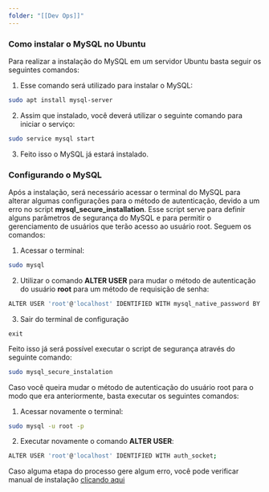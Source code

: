```yaml
---
folder: "[[Dev Ops]]"
---
```

### **Como instalar o MySQL no Ubuntu**

Para realizar a instalação do MySQL em um servidor Ubuntu basta seguir os seguintes comandos:

1. Esse comando será utilizado para instalar o MySQL:

```bash
sudo apt install mysql-server
```

2. Assim que instalado, você deverá utilizar o seguinte comando para iniciar o serviço: 

```bash
sudo service mysql start
```

3. Feito isso o MySQL já estará instalado.

### **Configurando o MySQL**

Após a instalação, será necessário acessar o terminal do MySQL para alterar algumas configurações para o método de autenticação, devido a um erro no script **mysql_secure_installation**. Esse script serve para definir alguns parâmetros de segurança do MySQL e para permitir o gerenciamento de usuários que terão acesso ao usuário root. Seguem os comandos:

1. Acessar o terminal:
```bash
sudo mysql
```

2. Utilizar o comando **ALTER USER** para mudar o método de autenticação do usuário **root** para um método de requisição de senha:
```bash
ALTER USER 'root'@'localhost' IDENTIFIED WITH mysql_native_password BY 'sua_senha';
```

3. Sair do terminal de configuração
```mysql
exit
```

Feito isso já será possível executar o script de segurança através do seguinte comando:

```bash
sudo mysql_secure_instalation
```

Caso você queira mudar o método de autenticação do usuário root para o modo que era anteriormente, basta executar os seguintes comandos:

1. Acessar novamente o terminal:
```bash
sudo mysql -u root -p
```

2. Executar novamente o comando **ALTER USER**:
```bash
ALTER USER 'root'@'localhost' IDENTIFIED WITH auth_socket;
```

Caso alguma etapa do processo gere algum erro, você pode verificar manual de instalação [clicando aqui](https://www.digitalocean.com/community/tutorials/how-to-install-mysql-on-ubuntu-20-04)